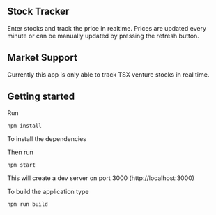 ## Stock Tracker

Enter stocks and track the price in realtime. Prices are updated every minute or can be manually updated by pressing the refresh button.

## Market Support

Currently this app is only able to track TSX venture stocks in real time.

## Getting started

Run

```
npm install
```

To install the dependencies

Then run

```
npm start
```

This will create a dev server on port 3000 (http://localhost:3000)

To build the application type

```
npm run build
```
